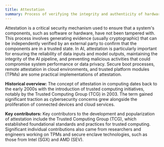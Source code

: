```yaml
---
title: Attestation
summary: Process of verifying the integrity and authenticity of hardware, software, or data.
---
```

Attestation is a critical security mechanism used to ensure that a system's components, such as software or hardware, have not been tampered with. This process involves generating evidence (usually cryptographic) that can be independently verified by an external party to confirm that the components are in a trusted state. In AI, attestation is particularly important for ensuring the reliability of data inputs and model outputs, maintaining the integrity of the AI pipeline, and preventing malicious activities that could compromise system performance or data privacy. Secure boot processes, remote attestation in cloud environments, and trusted platform modules (TPMs) are some practical implementations of attestation.

**Historical overview:** The concept of attestation in computing dates back to the early 2000s with the introduction of trusted computing initiatives, notably by the Trusted Computing Group (TCG) in 2003. The term gained significant traction as cybersecurity concerns grew alongside the proliferation of connected devices and cloud services.

**Key contributors:** Key contributors to the development and popularization of attestation include the Trusted Computing Group (TCG), which established foundational standards and practices for trusted computing. Significant individual contributions also came from researchers and engineers working on TPMs and secure enclave technologies, such as those from Intel (SGX) and AMD (SEV).